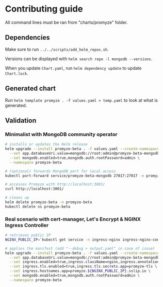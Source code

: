 # Contributing guide

All command lines must be ran from "charts/promyze" folder.

## Dependencies

Make sure to run `../../scripts/add_helm_repos.sh`.

Versions can be displayed with `helm search repo -l mongodb --versions`.

When you update `Chart.yaml`, run `helm dependency update` to update `Chart.lock`.

## Generated chart

Run `helm template promyze . -f values.yaml > temp.yaml` to look at what is generated.

## Validation

### Minimalist with MongoDB community operator

```bash
# installs or updates the Helm release
helm upgrade --install promyze-beta . -f values.yaml --create-namespace \
  --set app.databaseUri.value=mongodb://root:admin@promyze-beta-mongodb:27017/promyze?authSource=admin \
  --set mongodb.enabled=true,mongodb.auth.rootPassword=admin \
  --namespace promyze-beta

# (optional) forwards MongoDB port for local access
kubectl port-forward service/promyze-beta-mongodb 27017:27017 -n promyze-beta

# accesses Promyze with http://localhost:3001/
curl http://localhost:3001/

# cleans up
helm delete promyze-beta -n promyze-beta
kubectl delete ns promyze-beta
```

### Real scenario with cert-manager, Let's Encrypt & NGINX Ingress Controller

```bash
# retrieves public IP
NGINX_PUBLIC_IP=`kubectl get service -n ingress-nginx ingress-nginx-controller --output jsonpath='{.status.loadBalancer.ingress[0].ip}'`

# applies the manifest (add "--debug > output.yaml" in case of issue)
helm upgrade --install promyze-beta . -f values.yaml --create-namespace \
  --set app.databaseUri.value=mongodb://root:admin@promyze-beta-mongodb:27017/promyze?authSource=admin \
  --set ingress.enabled=true,ingress.className=nginx,ingress.annotations.'cert-manager\.io/cluster-issuer'=letsencrypt-prod \
  --set ingress.tls.enabled=true,ingress.tls.secrets.app=promyze-tls \
  --set ingress.hostnames.app=promyze.${NGINX_PUBLIC_IP}.sslip.io \
  --set mongodb.enabled=true,mongodb.auth.rootPassword=admin \
  --namespace promyze-beta
```
